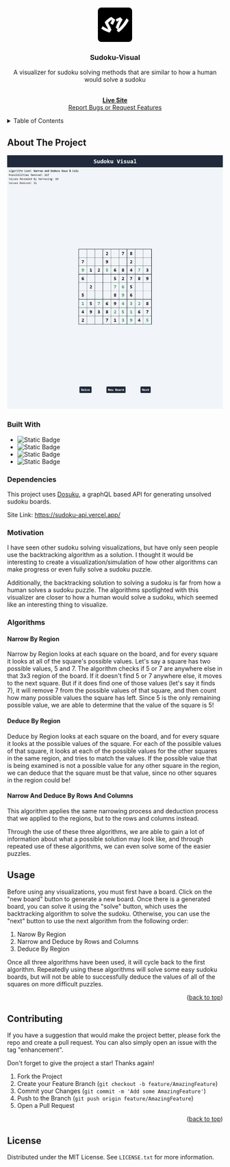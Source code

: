 <a name="readme-top"></a>
<div align="center">
    <img src="public/apple-touch-icon.png" alt="Logo" width="80" height="80">

<h3 align="center">Sudoku-Visual</h3>

  <p align="center">
  A visualizer for sudoku solving methods that are similar to how a human would solve a sudoku
  </p>
    <br />
    <a href="https://sudoku-visual.vercel.app/"><b>Live Site</b></a>
    <br />
    <a href="https://github.com/daviszung/sudoku-visual/issues">Report Bugs or Request Features</a>
  </p>
</div>

<!-- TABLE OF CONTENTS -->
<details>
  <summary>Table of Contents</summary>
  <ol>
    <li>
      <a href="#about-the-project">About The Project</a>
      <ul>
        <li><a href="#built-with">Built With</a></li>
        <li><a href="#dependencies">Dependencies</a></li>
        <li><a href="#motivation">Motivation</a></li>
        <li><a href="#algorithms">Algorithms</a></li>
      </ul>
    </li>
    <li><a href="#usage">Usage</a></li>
    <li><a href="#contributing">Contributing</a></li>
    <li><a href="#license">License</a></li>
  </ol>
</details>

## About The Project

![Alt text](public/sampleImg.png)

### Built With

* ![Static Badge](https://img.shields.io/badge/Javascript-gray?style=for-the-badge&logo=javascript)
* ![Static Badge](https://img.shields.io/badge/Typescript-lightblue?style=for-the-badge&logo=typescript)
* ![Static Badge](https://img.shields.io/badge/TailwindCSS-blue?style=for-the-badge&logo=tailwindcss)
* ![Static Badge](https://img.shields.io/badge/Vite-yellow?style=for-the-badge&logo=vite)

### Dependencies
This project uses <a href="https://sudoku-api.vercel.app/">Dosuku</a>, a graphQL based API for generating unsolved sudoku boards.

Site Link: https://sudoku-api.vercel.app/

### Motivation
I have seen other sudoku solving visualizations, but have only seen people use the backtracking algorithm as a solution. I thought it would be interesting to create a visualization/simulation of how other algorithms can make progress or even fully solve a sudoku puzzle. 

Additionally, the backtracking solution to solving a sudoku is far from how a human solves a sudoku puzzle. The algorithms spotlighted with this visualizer are closer to how a human would solve a sudoku, which seemed like an interesting thing to visualize. 

### Algorithms

#### Narrow By Region

Narrow by Region looks at each square on the board, and for every square it looks at all of the square's possible values. Let's say a square has two possible values, 5 and 7. The algorithm checks if 5 or 7 are anywhere else in that 3x3 region of the board. If it doesn't find 5 or 7 anywhere else, it moves to the next square. But if it does find one of those values (let's say it finds 7), it will remove 7 from the possible values of that square, and then count how many possible values the square has left. Since 5 is the only remaining possible value, we are able to determine that the value of the square is 5!

#### Deduce By Region

Deduce by Region looks at each square on the board, and for every square it looks at the possible values of the square.
For each of the possible values of that square, it looks at each of the possible values for the other squares in the same region, and tries to match the values. 
If the possible value that is being examined is not a possible value for any other square in the region, we can deduce that the square must be that value, since no other squares in the region could be!

#### Narrow And Deduce By Rows And Columns
This algorithm applies the same narrowing process and deduction process that we applied to the regions, but to the rows and columns instead. 

Through the use of these three algorithms, we are able to gain a lot of information about what a possible solution may look like, and through repeated use of these algorithms, we can even solve some of the easier puzzles.

## Usage

Before using any visualizations, you must first have a board. Click on the "new board" button to generate a new board. Once there is a generated board, you can solve it using the "solve" button, which uses the backtracking algorithm to solve the sudoku. Otherwise, you can use the "next" button to use the next algorithm from the following order:

1. Narow By Region
2. Narrow and Deduce by Rows and Columns
3. Deduce By Region

Once all three algorithms have been used, it will cycle back to the first algorithm. Repeatedly using these algorithms will solve some easy sudoku boards, but will not be able to successfully deduce the values of all of the squares on more difficult puzzles.

<p align="right">(<a href="#readme-top">back to top</a>)</p>

## Contributing

If you have a suggestion that would make the project better, please fork the repo and create a pull request. You can also simply open an issue with the tag "enhancement".

Don't forget to give the project a star! Thanks again!

1. Fork the Project
2. Create your Feature Branch (`git checkout -b feature/AmazingFeature`)
3. Commit your Changes (`git commit -m 'Add some AmazingFeature'`)
4. Push to the Branch (`git push origin feature/AmazingFeature`)
5. Open a Pull Request

<p align="right">(<a href="#readme-top">back to top</a>)</p>

## License

Distributed under the MIT License. See `LICENSE.txt` for more information.
